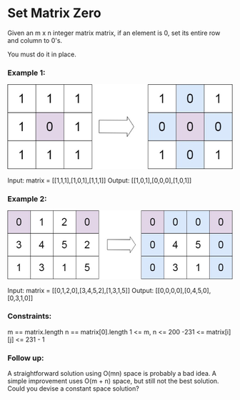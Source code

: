 # Set Matrix Zero

Given an m x n integer matrix matrix, if an element is 0, set its entire row and column to 0's.

You must do it in place.



### Example 1:

![img.png](img.png)

Input: matrix = [[1,1,1],[1,0,1],[1,1,1]]
Output: [[1,0,1],[0,0,0],[1,0,1]]

### Example 2:

![img_1.png](img_1.png)

Input: matrix = [[0,1,2,0],[3,4,5,2],[1,3,1,5]]
Output: [[0,0,0,0],[0,4,5,0],[0,3,1,0]]


### Constraints:

m == matrix.length
n == matrix[0].length
1 <= m, n <= 200
-231 <= matrix[i][j] <= 231 - 1


### Follow up:

A straightforward solution using O(mn) space is probably a bad idea.
A simple improvement uses O(m + n) space, but still not the best solution.
Could you devise a constant space solution?
